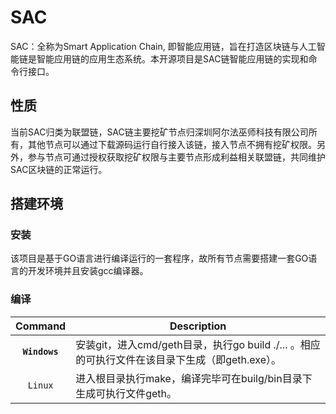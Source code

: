 # SAC 
SAC：全称为Smart Application Chain, 即智能应用链，旨在打造区块链与人工智能链是智能应用链的应用生态系统。本开源项目是SAC链智能应用链的实现和命令行接口。

## 性质
当前SAC归类为联盟链，SAC链主要挖矿节点归深圳阿尔法巫师科技有限公司所有，其他节点可以通过下载源码运行自行接入该链，接入节点不拥有挖矿权限。另外，参与节点可通过授权获取挖矿权限与主要节点形成利益相关联盟链，共同维护SAC区块链的正常运行。

## 搭建环境
### 安装
该项目是基于GO语言进行编译运行的一套程序，故所有节点需要搭建一套GO语言的开发环境并且安装gcc编译器。

### 编译
| Command    | Description |
|:----------:|-------------|
| **`Windows`** |安装git，进入cmd/geth目录，执行go build ./... 。相应的可执行文件在该目录下生成（即geth.exe）。|
| `Linux` |进入根目录执行make，编译完毕可在builg/bin目录下生成可执行文件geth。|



